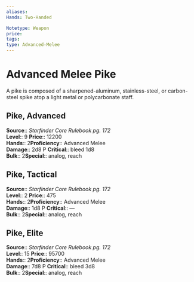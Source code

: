 ```yaml
---
aliases: 
Hands: Two-Handed

Notetype: Weapon
price: 
tags: 
type: Advanced-Melee
---
```


# Advanced Melee Pike

A pike is composed of a sharpened-aluminum, stainless-steel, or carbon-steel spike atop a light metal or polycarbonate staff.  

## Pike, Advanced

**Source**:: _Starfinder Core Rulebook pg. 172_  
**Level**:: 9
**Price**:: 12200  
**Hands**:: 2**Proficiency**:: Advanced Melee  
**Damage**:: 2d8 P
**Critical**:: bleed 1d8  
**Bulk**:: 2**Special**:: analog, reach

## Pike, Tactical

**Source**:: _Starfinder Core Rulebook pg. 172_  
**Level**:: 2
**Price**:: 475  
**Hands**:: 2**Proficiency**:: Advanced Melee  
**Damage**:: 1d8 P
**Critical**:: —  
**Bulk**:: 2**Special**:: analog, reach

## Pike, Elite

**Source**:: _Starfinder Core Rulebook pg. 172_  
**Level**:: 15
**Price**:: 95700  
**Hands**:: 2**Proficiency**:: Advanced Melee  
**Damage**:: 7d8 P
**Critical**:: bleed 3d8  
**Bulk**:: 2**Special**:: analog, reach
